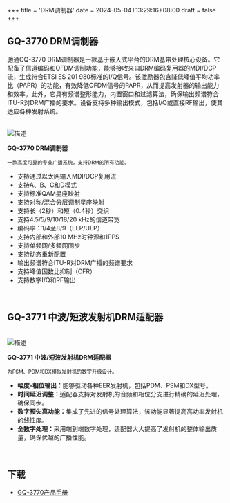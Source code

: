 +++
title = 'DRM调制器'
date = 2024-05-04T13:29:16+08:00
draft = false
+++

## GQ-3770 DRM调制器

驰通GQ-3770 DRM调制器是一款基于嵌入式平台的DRM基带处理核心设备。它配备了信道编码和OFDM调制功能，能够接收来自DRM编码复用器的MDI/DCP流，生成符合ETSI ES 201 980标准的I/Q信号。该激励器包含降低峰值平均功率比（PAPR）的功能，有效降低OFDM信号的PAPR，从而提高发射器的输出能力和效率。此外，它具有频谱整形能力，内置窗口和过滤算法，确保输出频谱符合ITU-R对DRM广播的要求。设备支持多种输出模式，包括I/Q或直接RF输出，使其适应各种发射系统。

<br>
<div class="horizontal-layout-products">
    <div>
        <img src="/img/products/GQ-3770.png" alt="描述">
    </div>
    <div>
        <p><b>GQ-3770 DRM调制器</b></p>
        <p><small>一款高度可靠的专业广播系统，支持DRM的所有功能。</small></p>
        <ul>
            <li>支持通过以太网输入MDI/DCP复用流</li>
            <li>支持A、B、C和D模式</li>
            <li>支持标准QAM星座映射</li>
            <li>支持对称/混合分层调制星座映射</li>
            <li>支持长（2秒）和短（0.4秒）交织</li>
            <li>支持4.5/5/9/10/18/20 kHz的信道带宽</li>
            <li>编码率：1/4至8/9（EEP/UEP）</li>
            <li>支持内部和外部10 MHz时钟源和1PPS</li>
            <li>支持单频网/多频网同步</li>
            <li>支持动态重新配置</li>
            <li>输出频谱符合ITU-R对DRM广播的频谱要求</li>
            <li>支持峰值因数比抑制（CFR）</li>
            <li>支持数字I/Q和RF输出</li>
        </ul>
    </div>
</div>
<br>

## GQ-3771 中波/短波发射机DRM适配器

<br>
<div class="horizontal-layout-products">
    <div>
        <img src="/img/products/GQ-3771.png" alt="描述" class="responsive-image">
    </div>
    <div>
        <p><b>GQ-3771 中波/短波发射机DRM适配器</b></p>
        <p><small>为PSM、PDM和DX模拟发射机的数字升级设计。</small></p>
        <ul>
            <li><b>幅度-相位输出：</b>能够驱动各种EER发射机，包括PDM、PSM和DX型号。</li>
            <li><b>时间延迟调整：</b>适配器支持对发射机的音频和相位分支进行精确的延迟处理，确保同步。</li>
            <li><b>数字预失真功能：</b>集成了先进的信号处理算法，该功能显著提高高功率发射机的线性度。</li>
            <li><b>全数字处理：</b>采用端到端数字处理，适配器大大提高了发射机的整体输出质量，确保优越的广播性能。</li>
        </ul>
    </div>
</div>
<br>

<div class="product-bottom-container">
    <div class="section downloads">
        <h2>下载</h2>
        <ul>
            <li><i class="fas fa-file-pdf"></i> <a href="/documents/GQ-3770 Product Brochure.pdf">GQ-3770产品手册</a></li>
        </ul>
    </div>
    <div class="section links" style="visibility: hidden;">
        <h2>信息</h2>
        <ul>
            <li><a href="#"></a></li>
            <li><a href="#"></a></li>
        </ul>
    </div>
</div>